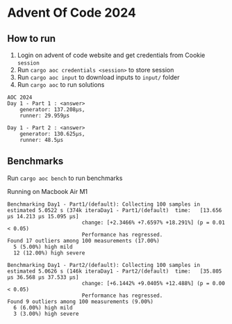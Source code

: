 # Advent Of Code 2024

## How to run

1. Login on advent of code website and get credentials from Cookie `session`
2. Run `cargo aoc credentials <session>` to store session
3. Run `cargo aoc input` to download inputs to `input/` folder
4. Run `cargo aoc` to run solutions

```shell
AOC 2024
Day 1 - Part 1 : <answer>
	generator: 137.208µs,
	runner: 29.959µs

Day 1 - Part 2 : <answer>
	generator: 130.625µs,
	runner: 48.5µs
```

## Benchmarks

Run `cargo aoc bench` to run benchmarks

Running on Macbook Air M1

```shell
Benchmarking Day1 - Part1/(default): Collecting 100 samples in estimated 5.0522 s (374k iteraDay1 - Part1/(default)  time:   [13.656 µs 14.213 µs 15.095 µs]
                        change: [+2.3466% +7.6597% +18.291%] (p = 0.01 < 0.05)
                        Performance has regressed.
Found 17 outliers among 100 measurements (17.00%)
  5 (5.00%) high mild
  12 (12.00%) high severe

Benchmarking Day1 - Part2/(default): Collecting 100 samples in estimated 5.0626 s (146k iteraDay1 - Part2/(default)  time:   [35.805 µs 36.568 µs 37.533 µs]
                        change: [+6.1442% +9.0405% +12.488%] (p = 0.00 < 0.05)
                        Performance has regressed.
Found 9 outliers among 100 measurements (9.00%)
  6 (6.00%) high mild
  3 (3.00%) high severe
```
